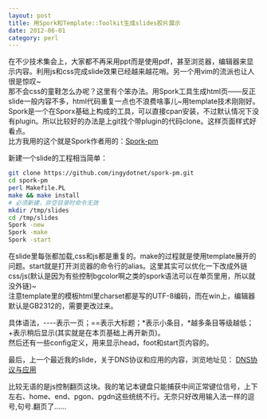 ```yaml
---
layout: post
title: 用Spork和Template::Toolkit生成slides胶片展示
date: 2012-06-01
category: perl
---
```


在不少技术集会上，大家都不再采用ppt而是使用pdf，甚至浏览器，编辑器来显示内容。利用js和css完成slide效果已经越来越花哨。另一个用vim的流派也让人很是惊叹~    
那不会css的童鞋怎么办呢？这里有个笨办法。用Spork工具生成html页——反正slide一般内容不多，html代码重复一点也不浪费啥事儿~用template技术刚刚好。
Spork是一个在Sporx基础上构成的工具，可以直接cpan安装，不过默认情况下没有plugin。所以比较好的办法是上git找个带plugin的代码clone。这样页面样式好看点。    
比方我用的这个就是Spork作者用的：[Spork-pm](https://github.com/ingydotnet/spork-pm)

新建一个slide的工程相当简单：
```bash
git clone https://github.com/ingydotnet/spork-pm.git
cd spork-pm
perl Makefile.PL
make && make install
# 必须新建，非空目录时命令无效
mkdir /tmp/slides
cd /tmp/slides
Spork -new
Spork -make
Spork -start
```

在slide里每张都加载,css和js都是重复的。make的过程就是使用template展开的问题。start就是打开浏览器的命令行的alias。这里其实可以优化一下改成外链css/js(默认是因为有些控制bgcolor啊之类的spork语法可以在单页里用，所以就没外链)~    
注意template里的模板html里charset都是写的UTF-8编码，而在win上，编辑器默认是GB2312的，需要更改过来。

具体语法，----表示一页；==表示大标题；*表示小条目，*越多条目等级越低；+表示稍后显示(其实就是在本页基础上再开新页)。    
然后还有一些config定义，用来显示head，foot和start页内容的。    

最后，上一个最近我的slide，关于DNS协议和应用的内容，浏览地址见：
[DNS协议与应用](http://chenlinux.com/dns-slides/slides/start.html)

比较无语的是js控制翻页这块。我的笔记本键盘只能捕获中间正常键位信号，上下左右、home、end、pgon、pgdn这些统统不行。无奈只好改用输入法一样的逗号,句号.翻页了……
